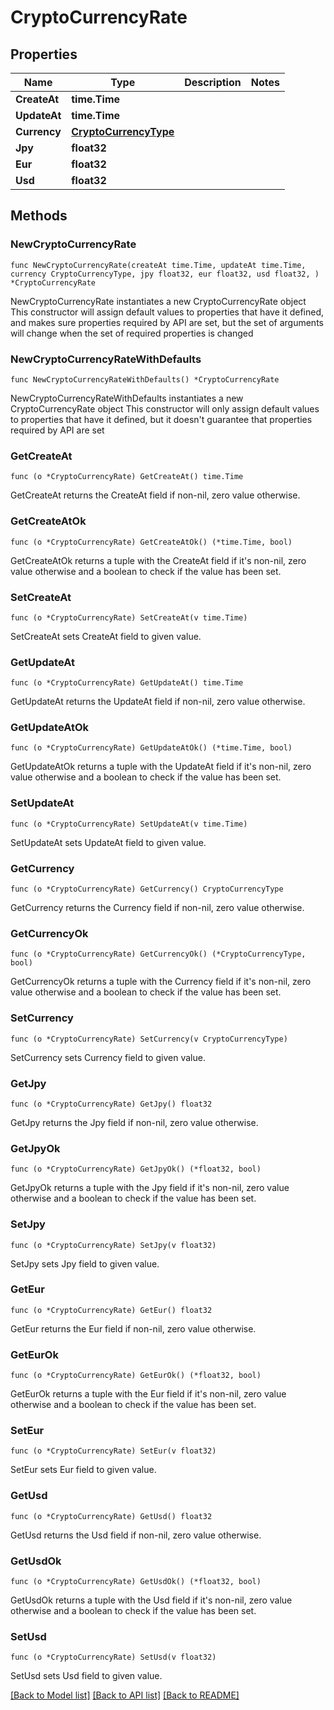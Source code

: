# CryptoCurrencyRate

## Properties

Name | Type | Description | Notes
------------ | ------------- | ------------- | -------------
**CreateAt** | **time.Time** |  | 
**UpdateAt** | **time.Time** |  | 
**Currency** | [**CryptoCurrencyType**](CryptoCurrencyType.md) |  | 
**Jpy** | **float32** |  | 
**Eur** | **float32** |  | 
**Usd** | **float32** |  | 

## Methods

### NewCryptoCurrencyRate

`func NewCryptoCurrencyRate(createAt time.Time, updateAt time.Time, currency CryptoCurrencyType, jpy float32, eur float32, usd float32, ) *CryptoCurrencyRate`

NewCryptoCurrencyRate instantiates a new CryptoCurrencyRate object
This constructor will assign default values to properties that have it defined,
and makes sure properties required by API are set, but the set of arguments
will change when the set of required properties is changed

### NewCryptoCurrencyRateWithDefaults

`func NewCryptoCurrencyRateWithDefaults() *CryptoCurrencyRate`

NewCryptoCurrencyRateWithDefaults instantiates a new CryptoCurrencyRate object
This constructor will only assign default values to properties that have it defined,
but it doesn't guarantee that properties required by API are set

### GetCreateAt

`func (o *CryptoCurrencyRate) GetCreateAt() time.Time`

GetCreateAt returns the CreateAt field if non-nil, zero value otherwise.

### GetCreateAtOk

`func (o *CryptoCurrencyRate) GetCreateAtOk() (*time.Time, bool)`

GetCreateAtOk returns a tuple with the CreateAt field if it's non-nil, zero value otherwise
and a boolean to check if the value has been set.

### SetCreateAt

`func (o *CryptoCurrencyRate) SetCreateAt(v time.Time)`

SetCreateAt sets CreateAt field to given value.


### GetUpdateAt

`func (o *CryptoCurrencyRate) GetUpdateAt() time.Time`

GetUpdateAt returns the UpdateAt field if non-nil, zero value otherwise.

### GetUpdateAtOk

`func (o *CryptoCurrencyRate) GetUpdateAtOk() (*time.Time, bool)`

GetUpdateAtOk returns a tuple with the UpdateAt field if it's non-nil, zero value otherwise
and a boolean to check if the value has been set.

### SetUpdateAt

`func (o *CryptoCurrencyRate) SetUpdateAt(v time.Time)`

SetUpdateAt sets UpdateAt field to given value.


### GetCurrency

`func (o *CryptoCurrencyRate) GetCurrency() CryptoCurrencyType`

GetCurrency returns the Currency field if non-nil, zero value otherwise.

### GetCurrencyOk

`func (o *CryptoCurrencyRate) GetCurrencyOk() (*CryptoCurrencyType, bool)`

GetCurrencyOk returns a tuple with the Currency field if it's non-nil, zero value otherwise
and a boolean to check if the value has been set.

### SetCurrency

`func (o *CryptoCurrencyRate) SetCurrency(v CryptoCurrencyType)`

SetCurrency sets Currency field to given value.


### GetJpy

`func (o *CryptoCurrencyRate) GetJpy() float32`

GetJpy returns the Jpy field if non-nil, zero value otherwise.

### GetJpyOk

`func (o *CryptoCurrencyRate) GetJpyOk() (*float32, bool)`

GetJpyOk returns a tuple with the Jpy field if it's non-nil, zero value otherwise
and a boolean to check if the value has been set.

### SetJpy

`func (o *CryptoCurrencyRate) SetJpy(v float32)`

SetJpy sets Jpy field to given value.


### GetEur

`func (o *CryptoCurrencyRate) GetEur() float32`

GetEur returns the Eur field if non-nil, zero value otherwise.

### GetEurOk

`func (o *CryptoCurrencyRate) GetEurOk() (*float32, bool)`

GetEurOk returns a tuple with the Eur field if it's non-nil, zero value otherwise
and a boolean to check if the value has been set.

### SetEur

`func (o *CryptoCurrencyRate) SetEur(v float32)`

SetEur sets Eur field to given value.


### GetUsd

`func (o *CryptoCurrencyRate) GetUsd() float32`

GetUsd returns the Usd field if non-nil, zero value otherwise.

### GetUsdOk

`func (o *CryptoCurrencyRate) GetUsdOk() (*float32, bool)`

GetUsdOk returns a tuple with the Usd field if it's non-nil, zero value otherwise
and a boolean to check if the value has been set.

### SetUsd

`func (o *CryptoCurrencyRate) SetUsd(v float32)`

SetUsd sets Usd field to given value.



[[Back to Model list]](../README.md#documentation-for-models) [[Back to API list]](../README.md#documentation-for-api-endpoints) [[Back to README]](../README.md)


